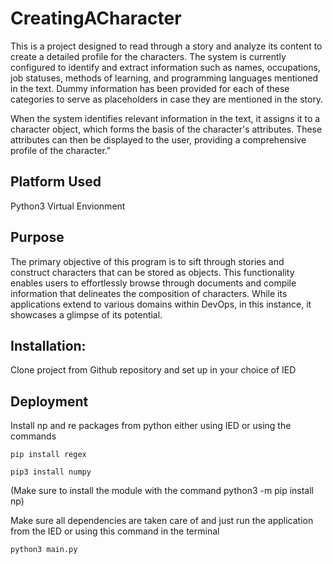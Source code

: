 # CreatingACharacter

This is a project designed to read through a story and analyze its content to create a detailed profile for the characters. The system is currently configured to identify and extract information such as names, occupations, job statuses, methods of learning, and programming languages mentioned in the text. Dummy information has been provided for each of these categories to serve as placeholders in case they are mentioned in the story.

When the system identifies relevant information in the text, it assigns it to a character object, which forms the basis of the character's attributes. These attributes can then be displayed to the user, providing a comprehensive profile of the character."

## Platform Used
Python3 Virtual Envionment

## Purpose

The primary objective of this program is to sift through stories and construct characters that can be stored as objects. This functionality enables users to effortlessly browse through documents and compile information that delineates the composition of characters. While its applications extend to various domains within DevOps, in this instance, it showcases a glimpse of its potential.

## Installation:
Clone project from Github repository and set up in your choice of IED

## Deployment
Install np and re packages from python either using IED or using the commands

```shell
pip install regex
```

```shell
pip3 install numpy
```

(Make sure to install the module with the command python3 -m pip install np)

Make sure all dependencies are taken care of and just run the application from the IED or using this command in the terminal

```shell
python3 main.py
``` 
